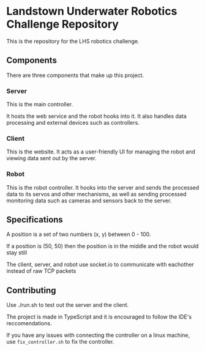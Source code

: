 # Landstown Underwater Robotics Challenge Repository

This is the repository for the LHS robotics challenge.

## Components

There are three components that make up
this project.

### Server
This is the main controller.

It hosts the web service and the robot hooks into it. It also handles data processing and external devices such as controllers.

### Client
This is the website. It acts as a user-friendly UI for managing the robot and viewing data sent out by the server.

### Robot
This is the robot controller. It hooks into the server and sends the processed data to its servos and other mechanisms, as well as sending processed monitoring data such as cameras and sensors back to the server.

## Specifications
A position is a set of two numbers (x, y) between 0 - 100.

If a position is (50, 50) then the position is in the middle and the robot would stay still

The client, server, and robot use socket.io to communicate with eachother instead of raw TCP packets

## Contributing
Use ./run.sh to test out the server and the client.

The project is made in TypeScript and it is encouraged to follow the IDE's reccomendations.

If you have any issues with connecting the controller on a linux machine, use `fix_controller.sh` to fix the controller. 
